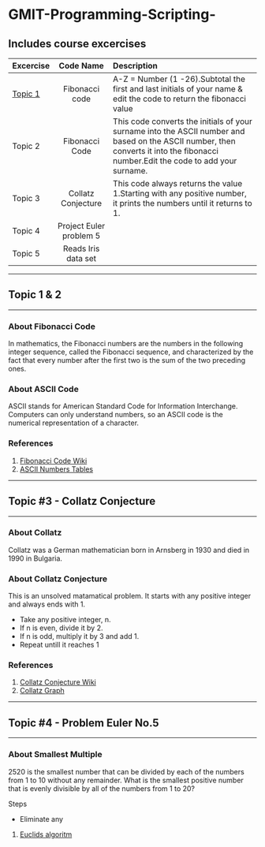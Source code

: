 # GMIT-Programming-Scripting-
## Includes course excercises 

|Excercise |  Code Name              |Description 
|----------|:-----------------------:|:--------------------------------------------------------------------------------------|
|[Topic 1](#topic-1-&-2) |Fibonacci code           | A-Z = Number (1 -26).Subtotal the first and last initials of your name & edit the code to return the fibonacci value| 
|Topic 2  |Fibonacci Code           | This code converts the initials of your surname into the ASCII number and based on the ASCII number, then converts it into the fibonacci number.Edit the code to add your surname.          
|Topic 3  |Collatz Conjecture       | This code always returns the value 1.Starting with any positive number, it prints the numbers until it returns to 1.
|Topic 4  | Project Euler problem 5 | 
|Topic 5  | Reads Iris data set     | 

------------------------------------ 
## Topic 1 & 2
-----------------------------------
### About Fibonacci Code 
 
In mathematics, the Fibonacci numbers are the numbers in the following integer sequence, called the Fibonacci sequence, and characterized by the fact that every number after the first two is the sum of the two preceding ones. 

### About ASCII Code 
ASCII stands for American Standard Code for Information Interchange. Computers can only understand numbers, so an ASCII code is the numerical representation of a character. 

### References
1. [Fibonacci Code Wiki](https://en.wikipedia.org/wiki/Fibonacci_number)
2. [ASCII Numbers Tables](http://www.asciitable.com/)
--------------------------------------
## Topic #3 - Collatz Conjecture 
----------------------------------

### About Collatz 

Collatz was a German mathematician born in Arnsberg in 1930 and died in 1990 in Bulgaria. 

### About Collatz Conjecture 
This is an unsolved matamatical problem. It starts with any positive integer and always ends with 1. 

* Take any positive integer, n.
* If n is even, divide it by 2.
* If n is odd, multiply it by 3 and add 1.
* Repeat untill it reaches 1



### References  
1. [Collatz Conjecture Wiki](https://en.wikipedia.org/wiki/Collatz_conjecture)
2. [Collatz Graph](https://www.jasondavies.com/collatz-graph/) 

--------------------------------
## Topic #4 - Problem Euler No.5
-------------------------------- 

### About Smallest Multiple
2520 is the smallest number that can be divided by each of the numbers from 1 to 10 without any remainder.
What is the smallest positive number that is evenly divisible by all of the numbers from 1 to 20? 

Steps
* Eliminate any 
1. [Euclids algoritm](https://blog.dreamshire.com/project-euler-5-solution)

